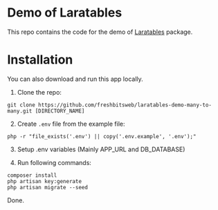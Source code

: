 # Demo of Laratables

This repo contains the code for the demo of [Laratables](https://github.com/freshbitsweb/laratables) package.

# Installation

You can also download and run this app locally.

1) Clone the repo:
```
git clone https://github.com/freshbitsweb/laratables-demo-many-to-many.git [DIRECTORY_NAME]
```

2) Create `.env` file from the example file:
```
php -r "file_exists('.env') || copy('.env.example', '.env');"
```

3) Setup .env variables (Mainly APP_URL and DB_DATABASE)

4) Run following commands:
```
composer install
php artisan key:generate
php artisan migrate --seed
```

Done.
